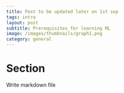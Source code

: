 ```yaml
---
title: Post to be updated later on 1st sep
tags: intro
layout: post
subtitle: Prerequisites for learning ML
image: /images/thumbnails/graph1.png
category: general
---
```



# Section

Write markdown file